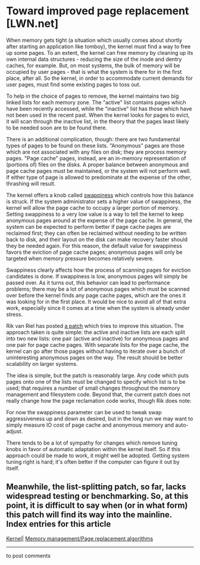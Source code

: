 # Toward improved page replacement [LWN.net]

When memory gets tight (a situation which usually comes about shortly after starting an application like tomboy), the kernel must find a way to free up some pages. To an extent, the kernel can free memory by cleaning up its own internal data structures - reducing the size of the inode and dentry caches, for example. But, on most systems, the bulk of memory will be occupied by user pages - that is what the system is there for in the first place, after all. So the kernel, in order to accommodate current demands for user pages, must find some existing pages to toss out. 

To help in the choice of pages to remove, the kernel maintains two big linked lists for each memory zone. The "active" list contains pages which have been recently accessed, while the "inactive" list has those which have not been used in the recent past. When the kernel looks for pages to evict, it will scan through the inactive list, in the theory that the pages least likely to be needed soon are to be found there. 

There is an additional complication, though: there are two fundamental types of pages to be found on these lists. "Anonymous" pages are those which are not associated with any files on disk; they are process memory pages. "Page cache" pages, instead, are an in-memory representation of (portions of) files on the disks. A proper balance between anonymous and page cache pages must be maintained, or the system will not perform well. If either type of page is allowed to predominate at the expense of the other, thrashing will result. 

The kernel offers a knob called [swappiness](http://lwn.net/Articles/83588/) which controls how this balance is struck. If the system administrator sets a higher value of swappiness, the kernel will allow the page cache to occupy a larger portion of memory. Setting swappiness to a very low value is a way to tell the kernel to keep anonymous pages around at the expense of the page cache. In general, the system can be expected to perform better if page cache pages are reclaimed first; they can often be reclaimed without needing to be written back to disk, and their layout on the disk can make recovery faster should they be needed again. For this reason, the default value for swappiness favors the eviction of page cache pages; anonymous pages will only be targeted when memory pressure becomes relatively severe. 

Swappiness clearly affects how the process of scanning pages for eviction candidates is done. If swappiness is low, anonymous pages will simply be passed over. As it turns out, this behavior can lead to performance problems; there may be a lot of anonymous pages which must be scanned over before the kernel finds any page cache pages, which are the ones it was looking for in the first place. It would be nice to avoid all of that extra work, especially since it comes at a time when the system is already under stress. 

Rik van Riel has posted [a patch](http://lwn.net/Articles/226658/) which tries to improve this situation. The approach taken is quite simple: the active and inactive lists are each split into two new lists: one pair (active and inactive) for anonymous pages and one pair for page cache pages. With separate lists for the page cache, the kernel can go after those pages without having to iterate over a bunch of uninteresting anonymous pages on the way. The result should be better scalability on larger systems. 

The idea is simple, but the patch is reasonably large. Any code which puts pages onto one of the lists must be changed to specify which list is to be used; that requires a number of small changes throughout the memory management and filesystem code. Beyond that, the current patch does not really change how the page reclamation code works, though Rik does note: 

For now the swappiness parameter can be used to tweak swap aggressiveness up and down as desired, but in the long run we may want to simply measure IO cost of page cache and anonymous memory and auto-adjust. 

There tends to be a lot of sympathy for changes which remove tuning knobs in favor of automatic adaptation within the kernel itself. So if this approach could be made to work, it might well be adopted. Getting system tuning right is hard; it's often better if the computer can figure it out by itself. 

Meanwhile, the list-splitting patch, so far, lacks widespread testing or benchmarking. So, at this point, it is difficult to say when (or in what form) this patch will find its way into the mainline.  
Index entries for this article  
---  
[Kernel](/Kernel/Index)| [Memory management/Page replacement algorithms](/Kernel/Index#Memory_management-Page_replacement_algorithms)  
  


* * *

to post comments 
